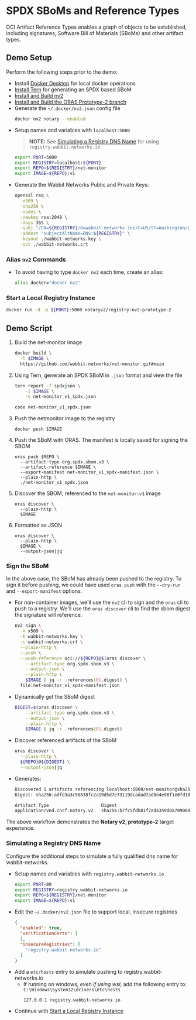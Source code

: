 # SPDX SBoMs and Reference Types

OCI Artifact Reference Types enables a graph of objects to be established, including signatures, Software Bill of Materials (SBoMs) and other artifact types.

## Demo Setup

Perform the following steps prior to the demo:

- Install [Docker Desktop](https://www.docker.com/products/docker-desktop) for local docker operations
- [Install Tern](https://github.com/tern-tools/tern#getting-started-on-linux) for generating an SPDX based SBoM
- [Install and Build nv2](../../building.md)
- [Install and Build the ORAS Prototype-2 branch](https://github.com/deislabs/oras/blob/prototype-2/docs/artifact-manifest.md)
- Generate the `~/.docker/nv2.json` config file
    ```bash
    docker nv2 notary --enabled
    ```
- Setup names and variables with `localhost:5000`
  >**NOTE:** See [Simulating a Registry DNS Name](#simulating-a-registry-dns-name) for using `registry.wabbit-networks.io`
  ```bash
  export PORT=5000
  export REGISTRY=localhost:${PORT}
  export REPO=${REGISTRY}/net-monitor
  export IMAGE=${REPO}:v1
  ```
- Generate the Wabbit Networks Public and Private Keys:
  ```bash
  openssl req \
    -x509 \
    -sha256 \
    -nodes \
    -newkey rsa:2048 \
    -days 365 \
    -subj "/CN=${REGISTRY}/O=wabbit-networks inc/C=US/ST=Washington/L=Seattle" \
    -addext "subjectAltName=DNS:${REGISTRY}" \
    -keyout ./wabbit-networks.key \
    -out ./wabbit-networks.crt
  ```

### Alias `nv2` Commands

- To avoid having to type `docker nv2` each time, create an alias:
  ```bash
  alias docker="docker nv2"
  ```
### Start a Local Registry Instance

  ```bash
  docker run -d -p ${PORT}:5000 notaryv2/registry:nv2-prototype-2
  ```

## Demo Script

1. Build the net-monitor image
    ```bash
    docker build \
      -t $IMAGE \
      https://github.com/wabbit-networks/net-monitor.git#main
    ```
1. Using Tern, generate an SPDX SBoM in `.json` format and view the file
    ```bash
    tern report -f spdxjson \
        -i $IMAGE \
        -o net-monitor_v1_spdx.json

    code net-monitor_v1_spdx.json
    ```
2. Push the netmonitor image to the registry
   ```
   docker push $IMAGE
   ```
3. Push the SBoM with ORAS. The manifest is locally saved for signing the SBOM
    ```
    oras push $REPO \
      --artifact-type org.spdx.sbom.v3 \
      --artifact-reference $IMAGE \
      --export-manifest net-monitor_v1_spdx-manifest.json \
      --plain-http \
      ./net-monitor_v1_spdx.json
    ```
4. Discover the SBOM, referenced to the `net-monitor:v1` image
    ```
    oras discover \
      --plain-http \
      $IMAGE
    ```
5. Formatted as JSON
    ```
    oras discover \
      --plain-http \
      $IMAGE \
      --output-json|jq
    ```

### Sign the SBoM

In the above case, the SBoM has already been pushed to the registry. To sign it before pushing, we could have used `oras push` with the `--dry-run` and `--export-manifest` options.

- For non-container images, we'll use the `nv2` cli to sign and  the `oras` cli to push to a registry. We'll use the `oras discover` cli to find the sbom digest the signature will reference.
  ```bash
  nv2 sign \
    -m x509 \
    -k wabbit-networks.key \
    -c wabbit-networks.crt \
    --plain-http \
    --push \
    --push-reference oci://${REPO}@$(oras discover \
      --artifact-type org.spdx.sbom.v3 \
      --output-json \
      --plain-http \
      $IMAGE | jq -r .references[0].digest) \
    file:net-monitor_v1_spdx-manifest.json
  ```
- Dynamically get the SBoM digest
  ```bash
  DIGEST=$(oras discover \
      --artifact-type org.spdx.sbom.v3 \
      --output-json \
      --plain-http \
      $IMAGE | jq -r .references[0].digest)
- Discover referenced artifacts of the SBoM
  ```bash
  oras discover \
    --plain-http \
    ${REPO}@${DIGEST} \
    --output-json|jq
  ```
- Generates:
  ```bash
  Discovered 1 artifacts referencing localhost:5000/net-monitor@sha256:adfe3a3c50838fc2a19d5d7e73119dcadad7ad8e4e98f1e0fd100dd9d2278b71
  Digest: sha256:adfe3a3c50838fc2a19d5d7e73119dcadad7ad8e4e98f1e0fd100dd9d2278b71

  Artifact Type                    Digest
  application/vnd.cncf.notary.v2   sha256:b7fc5fdb81f2ada359d0a709004360d1f08c9d2ac8a80630b152d1c6fb35460e
  ```

The above workflow demonstrates the **Notary v2, prototype-2** target experience.

### Simulating a Registry DNS Name

Configure the additional steps to simulate a fully qualified dns name for wabbit-networks.

- Setup names and variables with `registry.wabbit-networks.io`
  ```bash
  export PORT=80
  export REGISTRY=registry.wabbit-networks.io
  export REPO=${REGISTRY}/net-monitor
  export IMAGE=${REPO}:v1
  ```
- Edit the `~/.docker/nv2.json` file to support local, insecure registries
  ```json
  {
    "enabled": true,
    "verificationCerts": [
    ],
    "insecureRegistries": [
      "registry.wabbit-networks.io"
    ]
  }
  ```
- Add a `etc/hosts` entry to simulate pushing to registry.wabbit-networks.io
  - If running on windows, _even if using wsl_, add the following entry to: `C:\Windows\System32\drivers\etc\hosts`
    ```hosts
    127.0.0.1 registry.wabbit-networks.io
    ```
- Continue with [Start a Local Registry Instance](#start-a-local-registry-instance)

[oci-artifact-manifest-spec]:   https://github.com/SteveLasker/artifacts/blob/oci-artifact-manifest/artifact-manifest-spec.md
[oci-artifact-manifest]:        https://github.com/SteveLasker/artifacts/blob/oci-artifact-manifest/artifact-manifest.md
[notary-v2-project]:            https://github.com/notaryproject/notaryproject